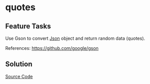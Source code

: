 # quotes

## Feature Tasks
Use Gson to convert [Json](https://github.com/idothestamping/quotes/src/main/resources/recentquotes.json) object and return random data (quotes).

References:
https://github.com/google/gson

## Solution
[Source Code](https://github.com/idothestamping/quotes/src/main/java/quotes/App.java)